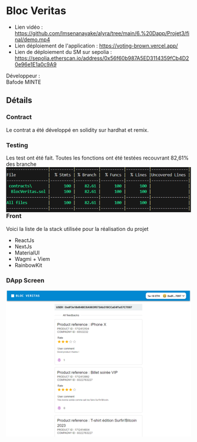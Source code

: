 # Bloc Veritas

- Lien vidéo : https://github.com/lmsenanayake/alyra/tree/main/6.%20Dapp/Projet3/final/demo.mp4 
- Lien déploiement de l'application : https://voting-brown.vercel.app/ 
- Lien de déploiement du SM sur sepolia : https://sepolia.etherscan.io/address/0x56f60b987A5ED3114359fCb4D20e96e1E1a0c9A9

Développeur :  
Bafode MINTE

## Détails

### Contract
Le contrat a été développé en solidity sur hardhat et remix.

### Testing
Les test ont été fait. Toutes les fonctions ont été testées recouvrant 82,61% des branche
<img src="test.png" align="left" />
<br />
### Front
Voici la liste de la stack utilisée pour la réalisation du projet
- ReactJs
- NextJs
- MaterialUI
- Wagmi + Viem
- RainbowKit

### DApp Screen 
<img src="dapp.png" align="left" />